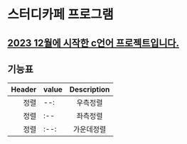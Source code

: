 # 스터디카페 프로그램
<u>2023 12월에 시작한 c언어 프로젝트입니다.</u> 
-----------------------------------------
## 기능표

| Header | value | Description |
| --: | :-- | :--: |
| 정렬 | --: | 우측정렬 |
| 정렬 | :-- | 좌측정렬 |
| 정렬 | :--: | 가운데정렬 |
